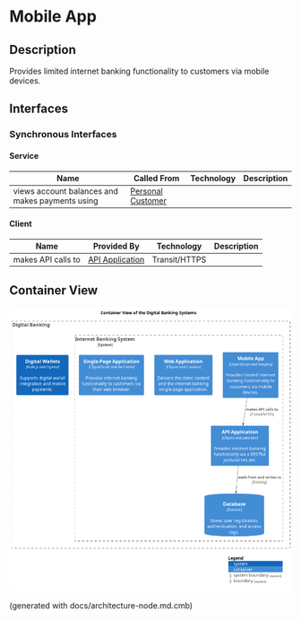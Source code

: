 # Mobile App
## Description
Provides limited internet banking functionality to customers via mobile devices.


## Interfaces

### Synchronous Interfaces

#### Service
| Name | Called From | Technology | Description |
|---|---|---|---|
| views account balances and makes payments using | [Personal Customer](../../mybank/user-role/personal-customer.md) |  |  |

#### Client
| Name | Provided By | Technology | Description |
|---|---|---|---|
| makes API calls to | [API Application](../../mybank/digital-banking/api-application.md) | Transit/HTTPS |  |

## Container View
![Container View of the Digital Banking Systems](../../mybank/digital-banking/container-view.png)


(generated with docs/architecture-node.md.cmb)
